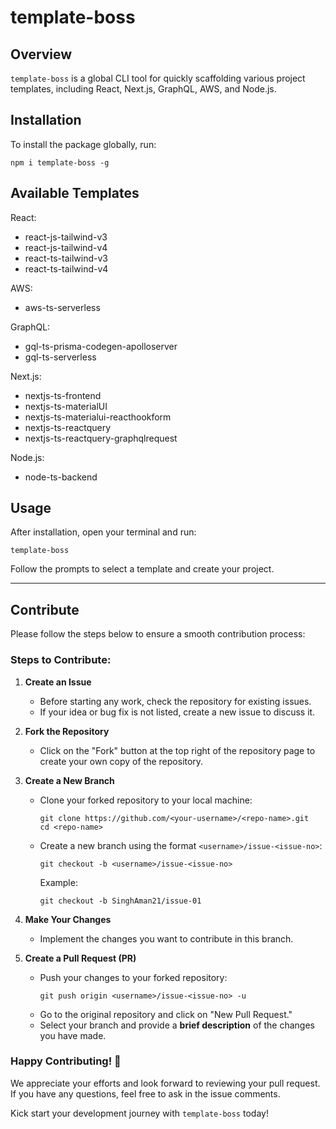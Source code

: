 # template-boss

## Overview
`template-boss` is a global CLI tool for quickly scaffolding various project templates, including React, Next.js, GraphQL, AWS, and Node.js.

## Installation
To install the package globally, run:

```
npm i template-boss -g
```


## Available Templates
React:
- react-js-tailwind-v3
- react-js-tailwind-v4
- react-ts-tailwind-v3
- react-ts-tailwind-v4

AWS:
- aws-ts-serverless

GraphQL:
- gql-ts-prisma-codegen-apolloserver
- gql-ts-serverless

Next.js:
- nextjs-ts-frontend
- nextjs-ts-materialUI
- nextjs-ts-materialui-reacthookform
- nextjs-ts-reactquery
- nextjs-ts-reactquery-graphqlrequest

Node.js:
- node-ts-backend

## Usage
After installation, open your terminal and run:

```
template-boss
```

Follow the prompts to select a template and create your project.

---
## Contribute

Please follow the steps below to ensure a smooth contribution process:

### Steps to Contribute:

1. **Create an Issue**  
   - Before starting any work, check the repository for existing issues.  
   - If your idea or bug fix is not listed, create a new issue to discuss it.

2. **Fork the Repository**  
   - Click on the "Fork" button at the top right of the repository page to create your own copy of the repository.

3. **Create a New Branch**  
   - Clone your forked repository to your local machine:  
     ```
     git clone https://github.com/<your-username>/<repo-name>.git
     cd <repo-name>
     ```
   - Create a new branch using the format `<username>/issue-<issue-no>`:  
     ```
     git checkout -b <username>/issue-<issue-no>
     ```
     Example:  
     ```
     git checkout -b SinghAman21/issue-01
     ```

4. **Make Your Changes**  
   - Implement the changes you want to contribute in this branch.

5. **Create a Pull Request (PR)**  
   - Push your changes to your forked repository:  
     ```
     git push origin <username>/issue-<issue-no> -u
     ```
   - Go to the original repository and click on "New Pull Request."
   - Select your branch and provide a **brief description** of the changes you have made.



### Happy Contributing! 🎉  
We appreciate your efforts and look forward to reviewing your pull request. If you have any questions, feel free to ask in the issue comments.

Kick start your development journey with `template-boss` today!
